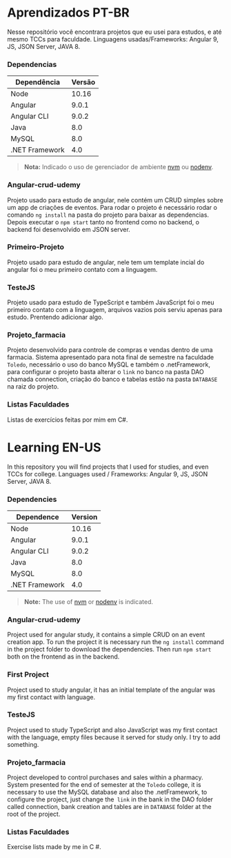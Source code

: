 # Aprendizados PT-BR
Nesse repositório você encontrara projetos que eu usei para estudos, e até mesmo TCCs para faculdade.
Linguagens usadas/Frameworks: Angular 9, JS, JSON Server, JAVA 8.

### Dependencias
| Dependência | Versão |
| ----------- | ------ | 
|    Node     |  10.16 |
|   Angular   |  9.0.1 |
| Angular CLI |  9.0.2 |
|    Java     |   8.0  |
|MySQL|   8.0  |
|.NET Framework|   4.0  |
> **Nota:** Indicado o uso de gerenciador de ambiente [nvm](https://github.com/nvm-sh/nvm) ou [nodenv](https://github.com/nodenv/nodenv).


### Angular-crud-udemy
Projeto usado para estudo de angular, nele contém um CRUD simples sobre um app de criações de eventos. Para rodar o projeto é necessário
rodar o comando `ng install` na pasta do projeto para baixar as dependencias. Depois executar o  `npm start` tanto no frontend 
como no backend, o backend foi desenvolvido em JSON server.


### Primeiro-Projeto
Projeto usado para estudo de angular, nele tem um template incial do angular foi o meu primeiro contato com a linguagem.


### TesteJS
Projeto usado para estudo de TypeScript e também JavaScript foi o meu primeiro contato com a linguagem, arquivos vazios pois serviu 
apenas para estudo. Prentendo adicionar algo.


### Projeto_farmacia
Projeto desenvolvido para controle de compras e vendas dentro de uma farmacia. Sistema apresentado para nota final de semestre na faculdade `Toledo`, necessário o uso do banco MySQL e também o .netFramework, para configurar o projeto basta alterar o `link` no banco na pasta DAO chamada connection, criação do banco e tabelas estão na pasta `DATABASE` na raiz do projeto.


### Listas Faculdades
Listas de exercícios feitas por mim em C#.

# Learning EN-US
In this repository you will find projects that I used for studies, and even TCCs for college.
Languages used / Frameworks: Angular 9, JS, JSON Server, JAVA 8.

### Dependencies
| Dependence   | Version |
| -------------|---------|
| Node         | 10.16   |
| Angular      | 9.0.1   |
| Angular CLI  | 9.0.2   |
| Java         | 8.0     |
|MySQL|   8.0  |
|.NET Framework|   4.0  |
> **Note:**  The use of [nvm](https://github.com/nvm-sh/nvm) or [nodenv](https://github.com/nodenv/nodenv) is indicated.

### Angular-crud-udemy
Project used for angular study, it contains a simple CRUD on an event creation app. To run the project it is necessary
run the `ng install` command in the project folder to download the dependencies. Then run `npm start` both on the frontend
as in the backend.


### First Project
Project used to study angular, it has an initial template of the angular was my first contact with language.


### TesteJS
Project used to study TypeScript and also JavaScript was my first contact with the language, empty files because it served
for study only. I try to add something.

### Projeto_farmacia
Project developed to control purchases and sales within a pharmacy. System presented for the end of semester at the `Toledo` college, it is necessary to use the MySQL database and also the .netFramework, to configure the project, just change the` link` in the bank in the DAO folder called connection, bank creation and tables are in `DATABASE` folder at the root of the project.


### Listas Faculdades
Exercise lists made by me in C #.
